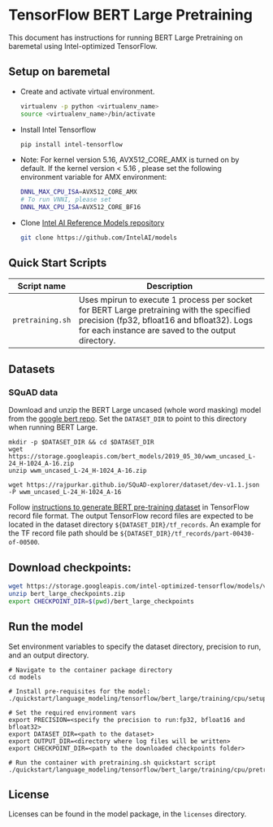 <!--- 0. Title -->
# TensorFlow BERT Large Pretraining

<!-- 10. Description -->

This document has instructions for running BERT Large Pretraining on baremetal
using Intel-optimized TensorFlow.

<!-- 20. Environment setup on baremetal -->
## Setup on baremetal

* Create and activate virtual environment.
  ```bash
  virtualenv -p python <virtualenv_name>
  source <virtualenv_name>/bin/activate
  ```

* Install Intel Tensorflow
  ```bash
  pip install intel-tensorflow
  ```

* Note: For kernel version 5.16, AVX512_CORE_AMX is turned on by default. If the kernel version < 5.16 , please set the following environment variable for AMX environment: 
  ```bash
  DNNL_MAX_CPU_ISA=AVX512_CORE_AMX
  # To run VNNI, please set 
  DNNL_MAX_CPU_ISA=AVX512_CORE_BF16
  ```

* Clone [Intel AI Reference Models repository](https://github.com/IntelAI/models)
  ```bash
  git clone https://github.com/IntelAI/models
  ```

<!--- 40. Quick Start Scripts -->
## Quick Start Scripts

| Script name | Description |
|-------------|-------------|
| `pretraining.sh` | Uses mpirun to execute 1 process per socket for BERT Large pretraining with the specified precision (fp32, bfloat16 and bfloat32). Logs for each instance are saved to the output directory. |

<!--- 30. Datasets -->
## Datasets

### SQuAD data
Download and unzip the BERT Large uncased (whole word masking) model from the
[google bert repo](https://github.com/google-research/bert#pre-trained-models).
Set the `DATASET_DIR` to point to this directory when running BERT Large.
```
mkdir -p $DATASET_DIR && cd $DATASET_DIR
wget https://storage.googleapis.com/bert_models/2019_05_30/wwm_uncased_L-24_H-1024_A-16.zip
unzip wwm_uncased_L-24_H-1024_A-16.zip

wget https://rajpurkar.github.io/SQuAD-explorer/dataset/dev-v1.1.json -P wwm_uncased_L-24_H-1024_A-16
```

Follow [instructions to generate BERT pre-training dataset](https://github.com/IntelAI/models/blob/bert-lamb-pretraining-tf-2.2/quickstart/language_modeling/tensorflow/bert_large/training/bfloat16/HowToGenerateBERTPretrainingDataset.txt)
in TensorFlow record file format. The output TensorFlow record files are expected to be located in the dataset directory `${DATASET_DIR}/tf_records`. An example for the TF record file path should be
`${DATASET_DIR}/tf_records/part-00430-of-00500`.

<!--- 50. Baremetal -->

## Download checkpoints:
```bash
wget https://storage.googleapis.com/intel-optimized-tensorflow/models/v1_8/bert_large_checkpoints.zip
unzip bert_large_checkpoints.zip
export CHECKPOINT_DIR=$(pwd)/bert_large_checkpoints
```

## Run the model

Set environment variables to
specify the dataset directory, precision to run, and
an output directory.
```
# Navigate to the container package directory
cd models

# Install pre-requisites for the model:
./quickstart/language_modeling/tensorflow/bert_large/training/cpu/setup.sh

# Set the required environment vars
export PRECISION=<specify the precision to run:fp32, bfloat16 and bfloat32>
export DATASET_DIR=<path to the dataset>
export OUTPUT_DIR=<directory where log files will be written>
export CHECKPOINT_DIR=<path to the downloaded checkpoints folder>

# Run the container with pretraining.sh quickstart script
./quickstart/language_modeling/tensorflow/bert_large/training/cpu/pretraining.sh
```

<!--- 80. License -->
## License

Licenses can be found in the model package, in the `licenses` directory.

